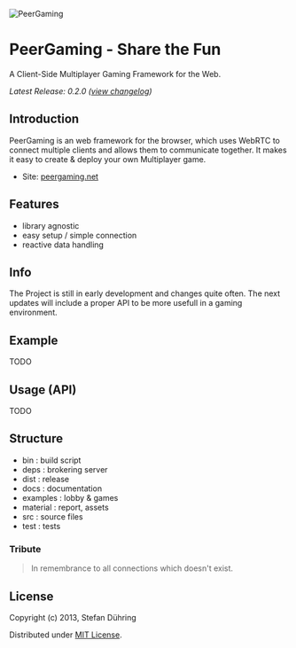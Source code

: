![PeerGaming](https://raw.github.com/Autarc/PeerGaming/blob/master/material/logo-temp.png)

PeerGaming - Share the Fun
==========================

A Client-Side Multiplayer Gaming Framework for the Web.

_Latest Release: 0.2.0 ([view changelog](https:github.com/Autarc/PeerGaming/blob/master/HISTORY.md))_


## Introduction

PeerGaming is an web framework for the browser, which uses WebRTC to connect multiple clients
and allows them to communicate together. It makes it easy to create & deploy your own Multiplayer game.

- Site: [peergaming.net](http://peergaming.net)


## Features

* library agnostic
* easy setup / simple connection
* reactive data handling


## Info

The Project is still in early development and changes quite often. The next updates will
include a proper API to be more usefull in a gaming environment.


## Example

TODO


## Usage (API)

TODO


## Structure

* bin		: build script
* deps		: brokering server
* dist		: release
* docs		: documentation
* examples	: lobby & games
* material	: report, assets
* src		: source files
* test		: tests


### Tribute

> In remembrance to all connections which doesn't exist.


## License

Copyright (c) 2013, Stefan Dühring

Distributed under [MIT License](https://github.com/Autarc/PeerGaming/blob/master/LICENSE).
